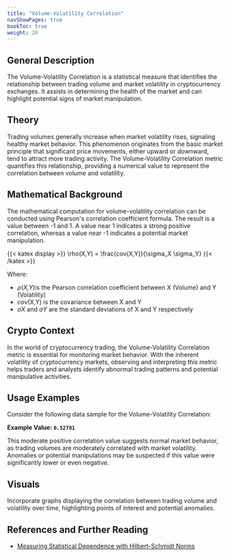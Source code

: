 ```yaml
---
title: "Volume-Volatility Correlation"
navShowPages: true
bookToc: true
weight: 20
---
```


## General Description

The Volume-Volatility Correlation is a statistical measure that identifies the relationship between trading volume and market volatility in cryptocurrency exchanges. It assists in determining the health of the market and can highlight potential signs of market manipulation.

## Theory

Trading volumes generally increase when market volatility rises, signaling healthy market behavior. This phenomenon originates from the basic market principle that significant price movements, either upward or downward, tend to attract more trading activity. The Volume-Volatility Correlation metric quantifies this relationship, providing a numerical value to represent the correlation between volume and volatility.

## Mathematical Background

The mathematical computation for volume-volatility correlation can be conducted using Pearson's correlation coefficient formula. The result is a value between -1 and 1. A value near 1 indicates a strong positive correlation, whereas a value near -1 indicates a potential market manipulation.

{{< katex display >}}
\rho(X,Y) = \frac{cov(X,Y)}{\sigma_X \sigma_Y}
{{< /katex >}}

Where:

- _ρ_(_X,Y_)is the Pearson correlation coefficient between X (Volume) and Y (Volatility)
- _cov_(X,Y) is the covariance between X and Y
- _σX_ and _σY_ are the standard deviations of X and Y respectively

## Crypto Context

In the world of cryptocurrency trading, the Volume-Volatility Correlation metric is essential for monitoring market behavior. With the inherent volatility of cryptocurrency markets, observing and interpreting this metric helps traders and analysts identify abnormal trading patterns and potential manipulative activities.

## Usage Examples

Consider the following data sample for the Volume-Volatility Correlation:

**Example Value: `0.52781`**

This moderate positive correlation value suggests normal market behavior, as trading volumes are moderately correlated with market volatility. Anomalies or potential manipulations may be suspected if this value were significantly lower or even negative.

## Visuals

Incorporate graphs displaying the correlation between trading volume and volatility over time, highlighting points of interest and potential anomalies.

## References and Further Reading

- [Measuring Statistical Dependence with Hilbert-Schmidt Norms](https://arxiv.org/abs/0809.1003)
